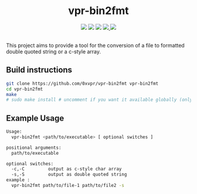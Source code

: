 <h1 align="center">vpr-bin2fmt</h1>
<p align="center">
  <img src="https://img.shields.io/badge/Windows-supported-44CC11"/>
  <img src="https://img.shields.io/badge/Mac-supported-44CC11"/>
  <img src="https://img.shields.io/badge/Linux-supported-44CC11"/>
  <a href="https://mit-license.org/"/>
    <img src="https://img.shields.io/badge/License-MIT-44CC11"/>
  </a>
  <img src="https://img.shields.io/github/actions/workflow/status/0xvpr/scct-trainer/docker_build.yml?label=Build"/>
</p>
<br>
This project aims to provide a tool for the conversion of a file to  
formatted double quoted string or a c-style array.

## Build instructions
```bash
git clone https://github.com/0xvpr/vpr-bin2fmt vpr-bin2fmt
cd vpr-bin2fmt
make
# sudo make install # uncomment if you want it available globally (only recommended for LINUX/WSL/MSYS environments)
```

## Example Usage
```bash
Usage:
  vpr-bin2fmt <path/to/executable> [ optional switches ]

positional arguments:
  path/to/executable

optional switches:
  -c,-C         output as c-style char array
  -s,-S         output as double quoted string
example :
  vpr-bin2fmt path/to/file-1 path/to/file2 -s
```
